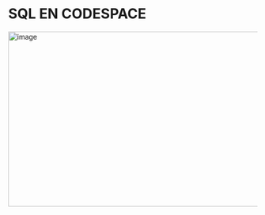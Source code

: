 # SQL EN CODESPACE
<img width="987" height="353" alt="image" src="https://github.com/user-attachments/assets/47bbc142-027b-4e5c-9724-d0f4a17ce9f1" />
